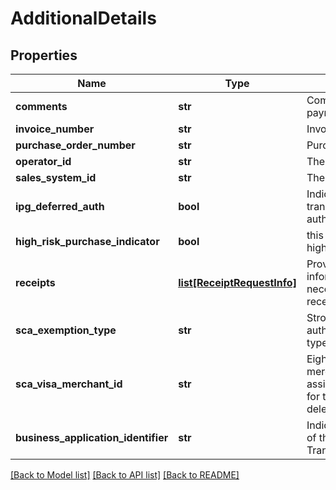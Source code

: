 # AdditionalDetails

## Properties
Name | Type | Description | Notes
------------ | ------------- | ------------- | -------------
**comments** | **str** | Comments for the payment. | [optional] 
**invoice_number** | **str** | Invoice number. | [optional] 
**purchase_order_number** | **str** | Purchase order number. | [optional] 
**operator_id** | **str** | The operator ID. | [optional] 
**sales_system_id** | **str** | The sales system ID. | [optional] 
**ipg_deferred_auth** | **bool** | Indicates if the particular transaction is a deferred authorization. | [optional] 
**high_risk_purchase_indicator** | **bool** | this is highRiskPurchaseIndicator. | [optional] 
**receipts** | [**list[ReceiptRequestInfo]**](ReceiptRequestInfo.md) | Provides request information that is necessary to generate receipts. | [optional] 
**sca_exemption_type** | **str** | Strong customer authentication exemption type indicator. | [optional] 
**sca_visa_merchant_id** | **str** | Eight-character Visa merchant identifier (VMID) assigned by Visa, required for trusted merchant and delegated authentication. | [optional] 
**business_application_identifier** | **str** | Indicates the indended use of the Account Funding Transaction. For Visa Only. | [optional] 

[[Back to Model list]](../README.md#documentation-for-models) [[Back to API list]](../README.md#documentation-for-api-endpoints) [[Back to README]](../README.md)


